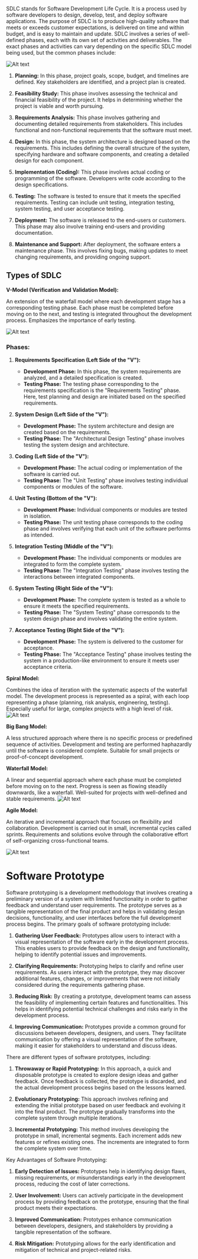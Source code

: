 SDLC stands for Software Development Life Cycle. It is a process used by software developers to design, develop, test, and deploy software applications. The purpose of SDLC is to produce high-quality software that meets or exceeds customer expectations, is delivered on time and within budget, and is easy to maintain and update. SDLC involves a series of well-defined phases, each with its own set of activities and deliverables. The exact phases and activities can vary depending on the specific SDLC model being used, but the common phases include:

![Alt text](SDLC_Image.png)

1. **Planning:** In this phase, project goals, scope, budget, and timelines are defined. Key stakeholders are identified, and a project plan is created.

2. **Feasibility Study:** This phase involves assessing the technical and financial feasibility of the project. It helps in determining whether the project is viable and worth pursuing.

3. **Requirements Analysis:** This phase involves gathering and documenting detailed requirements from stakeholders. This includes functional and non-functional requirements that the software must meet.

4. **Design:** In this phase, the system architecture is designed based on the requirements. This includes defining the overall structure of the system, specifying hardware and software components, and creating a detailed design for each component.

5. **Implementation (Coding):** This phase involves actual coding or programming of the software. Developers write code according to the design specifications.

6. **Testing:** The software is tested to ensure that it meets the specified requirements. Testing can include unit testing, integration testing, system testing, and user acceptance testing.

7. **Deployment:** The software is released to the end-users or customers. This phase may also involve training end-users and providing documentation.

8. **Maintenance and Support:** After deployment, the software enters a maintenance phase. This involves fixing bugs, making updates to meet changing requirements, and providing ongoing support.

## Types of SDLC

**V-Model (Verification and Validation Model):**

An extension of the waterfall model where each development stage has a corresponding testing phase.
Each phase must be completed before moving on to the next, and testing is integrated throughout the development process.
Emphasizes the importance of early testing.

![Alt text](V_Model_Image-1.jpg)

### Phases:
1. **Requirements Specification (Left Side of the "V"):**
   - **Development Phase:** In this phase, the system requirements are analyzed, and a detailed specification is created.
   - **Testing Phase:** The testing phase corresponding to the requirements specification is the "Requirements Testing" phase. Here, test planning and design are initiated based on the specified requirements.

2. **System Design (Left Side of the "V"):**
   - **Development Phase:** The system architecture and design are created based on the requirements.
   - **Testing Phase:** The "Architectural Design Testing" phase involves testing the system design and architecture.

3. **Coding (Left Side of the "V"):**
   - **Development Phase:** The actual coding or implementation of the software is carried out.
   - **Testing Phase:** The "Unit Testing" phase involves testing individual components or modules of the software.

4. **Unit Testing (Bottom of the "V"):**
   - **Development Phase:** Individual components or modules are tested in isolation.
   - **Testing Phase:** The unit testing phase corresponds to the coding phase and involves verifying that each unit of the software performs as intended.

5. **Integration Testing (Middle of the "V"):**
   - **Development Phase:** The individual components or modules are integrated to form the complete system.
   - **Testing Phase:** The "Integration Testing" phase involves testing the interactions between integrated components.

6. **System Testing (Right Side of the "V"):**
   - **Development Phase:** The complete system is tested as a whole to ensure it meets the specified requirements.
   - **Testing Phase:** The "System Testing" phase corresponds to the system design phase and involves validating the entire system.

7. **Acceptance Testing (Right Side of the "V"):**
   - **Development Phase:** The system is delivered to the customer for acceptance.
   - **Testing Phase:** The "Acceptance Testing" phase involves testing the system in a production-like environment to ensure it meets user acceptance criteria.

**Spiral Model:**

Combines the idea of iteration with the systematic aspects of the waterfall model.
The development process is represented as a spiral, with each loop representing a phase (planning, risk analysis, engineering, testing).
Especially useful for large, complex projects with a high level of risk.
![Alt text](Sprial_Model_Image.jpg)

**Big Bang Model:**

A less structured approach where there is no specific process or predefined sequence of activities.
Development and testing are performed haphazardly until the software is considered complete.
Suitable for small projects or proof-of-concept development.

**Waterfall Model:**

A linear and sequential approach where each phase must be completed before moving on to the next.
Progress is seen as flowing steadily downwards, like a waterfall.
Well-suited for projects with well-defined and stable requirements.
![Alt text](Requirement_Docs_Image.jpg)

**Agile Model:**

An iterative and incremental approach that focuses on flexibility and collaboration.
Development is carried out in small, incremental cycles called sprints.
Requirements and solutions evolve through the collaborative effort of self-organizing cross-functional teams.

![Alt text](AGILE.jpg)


# Software Prototype

Software prototyping is a development methodology that involves creating a preliminary version of a system with limited functionality in order to gather feedback and understand user requirements. The prototype serves as a tangible representation of the final product and helps in validating design decisions, functionality, and user interfaces before the full development process begins. The primary goals of software prototyping include:

1. **Gathering User Feedback:** Prototypes allow users to interact with a visual representation of the software early in the development process. This enables users to provide feedback on the design and functionality, helping to identify potential issues and improvements.

2. **Clarifying Requirements:** Prototyping helps to clarify and refine user requirements. As users interact with the prototype, they may discover additional features, changes, or improvements that were not initially considered during the requirements gathering phase.

3. **Reducing Risk:** By creating a prototype, development teams can assess the feasibility of implementing certain features and functionalities. This helps in identifying potential technical challenges and risks early in the development process.

4. **Improving Communication:** Prototypes provide a common ground for discussions between developers, designers, and users. They facilitate communication by offering a visual representation of the software, making it easier for stakeholders to understand and discuss ideas.

There are different types of software prototypes, including:

1. **Throwaway or Rapid Prototyping:** In this approach, a quick and disposable prototype is created to explore design ideas and gather feedback. Once feedback is collected, the prototype is discarded, and the actual development process begins based on the lessons learned.

2. **Evolutionary Prototyping:** This approach involves refining and extending the initial prototype based on user feedback and evolving it into the final product. The prototype gradually transforms into the complete system through multiple iterations.

3. **Incremental Prototyping:** This method involves developing the prototype in small, incremental segments. Each increment adds new features or refines existing ones. The increments are integrated to form the complete system over time.

Key Advantages of Software Prototyping:

1. **Early Detection of Issues:** Prototypes help in identifying design flaws, missing requirements, or misunderstandings early in the development process, reducing the cost of later corrections.

2. **User Involvement:** Users can actively participate in the development process by providing feedback on the prototype, ensuring that the final product meets their expectations.

3. **Improved Communication:** Prototypes enhance communication between developers, designers, and stakeholders by providing a tangible representation of the software.

4. **Risk Mitigation:** Prototyping allows for the early identification and mitigation of technical and project-related risks.

